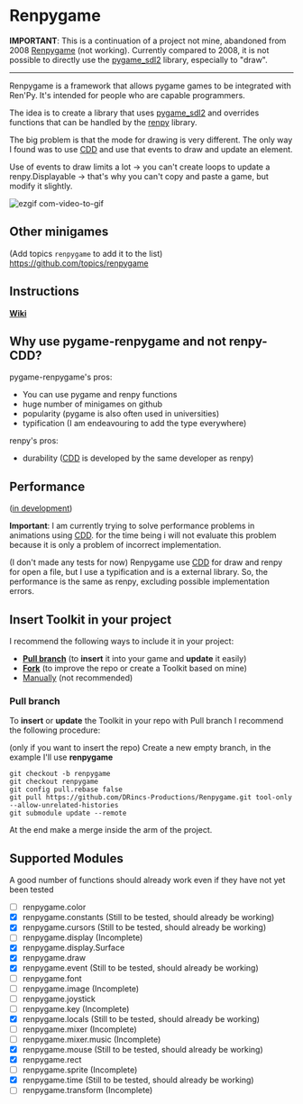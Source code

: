 # Renpygame

**IMPORTANT**: This is a continuation of a project not mine, abandoned from 2008 [Renpygame](https://renpy.org/wiki/renpy/frameworks/Renpygame) (not working). Currently compared to 2008, it is not possible to directly use the [pygame_sdl2](https://github.com/renpy/pygame_sdl2) library, especially to "draw".

----

Renpygame is a framework that allows pygame games to be integrated with Ren'Py. It's intended for people who are capable programmers.

The idea is to create a library that uses [pygame_sdl2](https://github.com/renpy/pygame_sdl2) and overrides functions that can be handled by the [renpy](https://github.com/renpy/renpy) library.

The big problem is that the mode for drawing is very different. The only way I found was to use [CDD](https://www.renpy.org/doc/html/cdd.html) and use that events to draw and update an element.

Use of events to draw limits a lot -> you can't create loops to update a renpy.Displayable -> that's why you can't copy and paste a game, but modify it slightly.

![ezgif com-video-to-gif](https://user-images.githubusercontent.com/67595890/236701292-d36a5f0f-d4e8-4e53-8671-a79fd903786b.gif)

## Other minigames

(Add topics `renpygame` to add it to the list)    
https://github.com/topics/renpygame

## Instructions

**[Wiki](https://github.com/DRincs-Productions/Renpygame/wiki)**

## Why use pygame-renpygame and not renpy-CDD?

pygame-renpygame's pros:

- You can use pygame and renpy functions
- huge number of minigames on github
- popularity (pygame is also often used in universities)
- typification (I am endeavouring to add the type everywhere)

renpy's pros:

- durability ([CDD](https://www.renpy.org/doc/html/cdd.html) is developed by the same developer as renpy)

## Performance

([in development](https://github.com/DRincs-Productions/Renpygame/issues/10))

**Important**: I am currently trying to solve performance problems in animations using [CDD](https://www.renpy.org/doc/html/cdd.html). for the time being i will not evaluate this problem because it is only a problem of incorrect implementation.

(I don't made any tests for now) Renpygame use [CDD](https://www.renpy.org/doc/html/cdd.html) for draw and renpy for open a file, but I use a typification and is a external library. So, the performance is the same as renpy, excluding possible implementation errors.


## Insert Toolkit in your project

I recommend the following ways to include it in your project:

- [**Pull branch**](#pull-branch) (to **insert** it into your game and **update** it easily)
- [**Fork**](https://docs.github.com/en/get-started/quickstart/fork-a-repo) (to improve the repo or create a Toolkit based on mine)
- [Manually](https://github.com/DRincs-Productions/Renpygame/releases) (not recommended)

### Pull branch

To **insert** or **update** the Toolkit in your repo with Pull branch I recommend the following procedure:

(only if you want to insert the repo) Create a new empty branch, in the example I'll use **renpygame**

```shell
git checkout -b renpygame
git checkout renpygame
git config pull.rebase false
git pull https://github.com/DRincs-Productions/Renpygame.git tool-only --allow-unrelated-histories
git submodule update --remote

```

At the end make a merge inside the arm of the project.

## Supported Modules

A good number of functions should already work even if they have not yet been tested

- [ ] renpygame.color
- [x] renpygame.constants (Still to be tested, should already be working)
- [x] renpygame.cursors (Still to be tested, should already be working)
- [ ] renpygame.display (Incomplete)
- [x] renpygame.display.Surface
- [x] renpygame.draw
- [x] renpygame.event (Still to be tested, should already be working)
- [ ] renpygame.font
- [ ] renpygame.image (Incomplete)
- [ ] renpygame.joystick
- [ ] renpygame.key (Incomplete)
- [x] renpygame.locals (Still to be tested, should already be working)
- [ ] renpygame.mixer (Incomplete)
- [ ] renpygame.mixer.music (Incomplete)
- [x] renpygame.mouse (Still to be tested, should already be working)
- [x] renpygame.rect
- [ ] renpygame.sprite (Incomplete)
- [x] renpygame.time (Still to be tested, should already be working)
- [ ] renpygame.transform (Incomplete)
